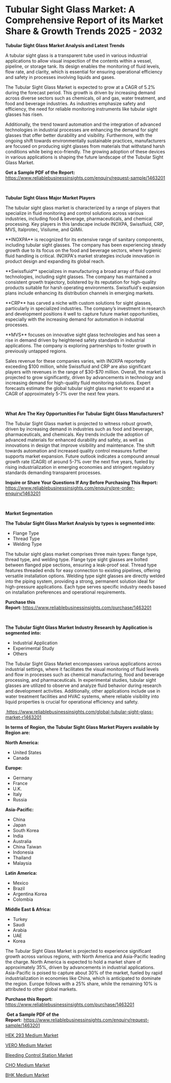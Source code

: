 <p><h1>Tubular Sight Glass Market: A Comprehensive Report of its Market Share & Growth Trends 2025 - 2032</h1></p><p><strong>Tubular Sight Glass Market Analysis and Latest Trends</strong></p>
<p><p>A tubular sight glass is a transparent tube used in various industrial applications to allow visual inspection of the contents within a vessel, pipeline, or storage tank. Its design enables the monitoring of fluid levels, flow rate, and clarity, which is essential for ensuring operational efficiency and safety in processes involving liquids and gases.</p><p>The Tubular Sight Glass Market is expected to grow at a CAGR of 5.2% during the forecast period. This growth is driven by increasing demand across diverse sectors such as chemicals, oil and gas, water treatment, and food and beverage industries. As industries emphasize safety and efficiency, the need for reliable monitoring instruments like tubular sight glasses has risen.</p><p>Additionally, the trend toward automation and the integration of advanced technologies in industrial processes are enhancing the demand for sight glasses that offer better durability and visibility. Furthermore, with the ongoing shift towards environmentally sustainable practices, manufacturers are focused on producing sight glasses from materials that withstand harsh conditions while being eco-friendly. The growing adoption of these devices in various applications is shaping the future landscape of the Tubular Sight Glass Market.</p></p>
<p><strong>Get a Sample PDF of the Report:&nbsp;</strong> <a href="https://www.reliablebusinessinsights.com/enquiry/request-sample/1463201?utm_campaign=2310&utm_medium=2&utm_source=Github&utm_content=ia&utm_term=09042025&utm_id=tubular-sight-glass">https://www.reliablebusinessinsights.com/enquiry/request-sample/1463201</a></p>
<p>&nbsp;</p>
<p><strong>Tubular Sight Glass Major Market Players</strong></p>
<p><p>The tubular sight glass market is characterized by a range of players that specialize in fluid monitoring and control solutions across various industries, including food & beverage, pharmaceuticals, and chemical processing. Key players in this landscape include INOXPA, Swissfluid, CRP, MVS, Italprotec, Visilume, and QiiMii.</p><p>**INOXPA** is recognized for its extensive range of sanitary components, including tubular sight glasses. The company has been experiencing steady growth due to its focus on the food and beverage sectors, where hygienic fluid handling is critical. INOXPA's market strategies include innovation in product design and expanding its global reach.</p><p>**Swissfluid** specializes in manufacturing a broad array of fluid control technologies, including sight glasses. The company has maintained a consistent growth trajectory, bolstered by its reputation for high-quality products suitable for harsh operating environments. Swissfluid's expansion plans include enhancing its distribution channels in emerging markets.</p><p>**CRP** has carved a niche with custom solutions for sight glasses, particularly in specialized industries. The company’s investment in research and development positions it well to capture future market opportunities, especially with the increasing demand for automation in industrial processes.</p><p>**MVS** focuses on innovative sight glass technologies and has seen a rise in demand driven by heightened safety standards in industrial applications. The company is exploring partnerships to foster growth in previously untapped regions.</p><p>Sales revenue for these companies varies, with INOXPA reportedly exceeding $100 million, while Swissfluid and CRP are also significant players with revenues in the range of $30-$70 million. Overall, the market is projected to grow significantly, driven by advancements in technology and increasing demand for high-quality fluid monitoring solutions. Expert forecasts estimate the global tubular sight glass market to expand at a CAGR of approximately 5-7% over the next few years.</p></p>
<p>&nbsp;</p>
<p><strong>What Are The Key Opportunities For Tubular Sight Glass Manufacturers?</strong></p>
<p><p>The Tubular Sight Glass market is projected to witness robust growth, driven by increasing demand in industries such as food and beverage, pharmaceuticals, and chemicals. Key trends include the adoption of advanced materials for enhanced durability and safety, as well as innovations in design that improve visibility and maintenance. The shift towards automation and increased quality control measures further supports market expansion. Future outlook indicates a compound annual growth rate (CAGR) of around 5-7% over the next five years, fueled by rising industrialization in emerging economies and stringent regulatory standards demanding transparent processes.</p></p>
<p><strong>Inquire or Share Your Questions If Any Before Purchasing This Report:</strong> <a href="https://www.reliablebusinessinsights.com/enquiry/pre-order-enquiry/1463201?utm_campaign=2310&utm_medium=2&utm_source=Github&utm_content=ia&utm_term=09042025&utm_id=tubular-sight-glass">https://www.reliablebusinessinsights.com/enquiry/pre-order-enquiry/1463201</a></p>
<p>&nbsp;</p>
<p><strong>Market Segmentation</strong></p>
<p><strong>The Tubular Sight Glass Market Analysis by types is segmented into:</strong></p>
<p><ul><li>Flange Type</li><li>Thread Type</li><li>Welding Type</li></ul></p>
<p><p>The tubular sight glass market comprises three main types: flange type, thread type, and welding type. Flange type sight glasses are bolted between flanged pipe sections, ensuring a leak-proof seal. Thread type features threaded ends for easy connection to existing pipelines, offering versatile installation options. Welding type sight glasses are directly welded into the piping system, providing a strong, permanent solution ideal for high-pressure applications. Each type serves specific industry needs based on installation preferences and operational requirements.</p></p>
<p><strong>Purchase this Report:&nbsp;</strong><a href="https://www.reliablebusinessinsights.com/purchase/1463201?utm_campaign=2310&utm_medium=2&utm_source=Github&utm_content=ia&utm_term=09042025&utm_id=tubular-sight-glass">https://www.reliablebusinessinsights.com/purchase/1463201</a></p>
<p>&nbsp;</p>
<p><strong>The Tubular Sight Glass Market Industry Research by Application is segmented into:</strong></p>
<p><ul><li>Industrial Application</li><li>Experimental Study</li><li>Others</li></ul></p>
<p><p>The Tubular Sight Glass Market encompasses various applications across industrial settings, where it facilitates the visual monitoring of fluid levels and flow in processes such as chemical manufacturing, food and beverage processing, and pharmaceuticals. In experimental studies, tubular sight glasses are utilized to observe and analyze fluid behavior during research and development activities. Additionally, other applications include use in water treatment facilities and HVAC systems, where reliable visibility into liquid properties is crucial for operational efficiency and safety.</p></p>
<p><a href="https://www.reliablebusinessinsights.com/global-tubular-sight-glass-market-r1463201?utm_campaign=2310&utm_medium=2&utm_source=Github&utm_content=ia&utm_term=09042025&utm_id=tubular-sight-glass">&nbsp;https://www.reliablebusinessinsights.com/global-tubular-sight-glass-market-r1463201</a></p>
<p><strong>In terms of Region, the Tubular Sight Glass Market Players available by Region are:</strong></p>
<p>
    <p> <strong> North America: </strong>
        <ul>
            <li>United States</li>
            <li>Canada</li>
        </ul>
        </p> 
    <p> <strong> Europe: </strong>
        <ul>
            <li>Germany</li>
            <li>France</li>
            <li>U.K.</li>
            <li>Italy</li>
            <li>Russia</li>
        </ul>
        </p> 
    <p> <strong> Asia-Pacific: </strong>
        <ul>
            <li>China</li>
            <li>Japan</li>
            <li>South Korea</li>
            <li>India</li>
            <li>Australia</li>
            <li>China Taiwan</li>
            <li>Indonesia</li>
            <li>Thailand</li>
            <li>Malaysia</li>
        </ul>
        </p> 
    <p> <strong> Latin America: </strong>
        <ul>
            <li>Mexico</li>
            <li>Brazil</li>
            <li>Argentina Korea</li>
            <li>Colombia</li>
        </ul>
        </p> 
    <p> <strong> Middle East & Africa: </strong>
        <ul>
            <li>Turkey</li>
            <li>Saudi</li>
            <li>Arabia</li>
            <li>UAE</li>
            <li>Korea</li>
        </ul>
    </p>
    </p>
<p><p>The Tubular Sight Glass Market is projected to experience significant growth across various regions, with North America and Asia-Pacific leading the charge. North America is expected to hold a market share of approximately 35%, driven by advancements in industrial applications. Asia-Pacific is poised to capture about 30% of the market, fueled by rapid industrialization in economies like China, which is anticipated to dominate the region. Europe follows with a 25% share, while the remaining 10% is attributed to other global markets.</p></p>
<p><strong>Purchase this Report: </strong><a href="https://www.reliablebusinessinsights.com/purchase/1463201?utm_campaign=2310&utm_medium=2&utm_source=Github&utm_content=ia&utm_term=09042025&utm_id=tubular-sight-glass">https://www.reliablebusinessinsights.com/purchase/1463201</a></p>
<p>&nbsp;<strong>Get a Sample PDF of the Report:&nbsp;&nbsp;</strong><a href="https://www.reliablebusinessinsights.com/enquiry/request-sample/1463201?utm_campaign=2310&utm_medium=2&utm_source=Github&utm_content=ia&utm_term=09042025&utm_id=tubular-sight-glass">https://www.reliablebusinessinsights.com/enquiry/request-sample/1463201</a></p>
<p><strong></strong></p>
<p><p><a href="https://www.linkedin.com/pulse/hek-293-medium-market-analysis-highlights-growth-metrics-efere?utm_campaign=2310&utm_medium=2&utm_source=Github&utm_content=ia&utm_term=09042025&utm_id=tubular-sight-glass">HEK 293 Medium Market</a></p><p><a href="https://www.linkedin.com/pulse/analysis-global-vero-medium-market-present-landscape-prospects-wbdme?utm_campaign=2310&utm_medium=2&utm_source=Github&utm_content=ia&utm_term=09042025&utm_id=tubular-sight-glass">VERO Medium Market</a></p><p><a href="https://www.linkedin.com/pulse/market-analysis-forbleeding-control-station-marketwith-fowle?utm_campaign=2310&utm_medium=2&utm_source=Github&utm_content=ia&utm_term=09042025&utm_id=tubular-sight-glass">Bleeding Control Station Market</a></p><p><a href="https://www.linkedin.com/pulse/cho-medium-industry-projections-market-revenue-118-cagr-from-mxa1e?utm_campaign=2310&utm_medium=2&utm_source=Github&utm_content=ia&utm_term=09042025&utm_id=tubular-sight-glass">CHO Medium Market</a></p><p><a href="https://www.linkedin.com/pulse/bhk-medium-market-size-forecast-2025-2032-anticipated-68-b0gye?utm_campaign=2310&utm_medium=2&utm_source=Github&utm_content=ia&utm_term=09042025&utm_id=tubular-sight-glass">BHK Medium Market</a></p></p>
